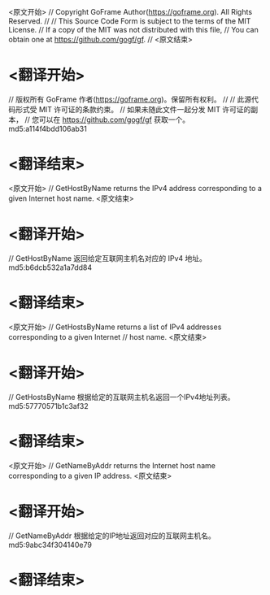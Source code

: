 
<原文开始>
// Copyright GoFrame Author(https://goframe.org). All Rights Reserved.
//
// This Source Code Form is subject to the terms of the MIT License.
// If a copy of the MIT was not distributed with this file,
// You can obtain one at https://github.com/gogf/gf.
//
<原文结束>

# <翻译开始>
// 版权所有 GoFrame 作者(https://goframe.org)。保留所有权利。
//
// 此源代码形式受 MIT 许可证的条款约束。
// 如果未随此文件一起分发 MIT 许可证的副本，
// 您可以在 https://github.com/gogf/gf 获取一个。 md5:a114f4bdd106ab31
# <翻译结束>


<原文开始>
// GetHostByName returns the IPv4 address corresponding to a given Internet host name.
<原文结束>

# <翻译开始>
// GetHostByName 返回给定互联网主机名对应的 IPv4 地址。 md5:b6dcb532a1a7dd84
# <翻译结束>


<原文开始>
// GetHostsByName returns a list of IPv4 addresses corresponding to a given Internet
// host name.
<原文结束>

# <翻译开始>
// GetHostsByName 根据给定的互联网主机名返回一个IPv4地址列表。 md5:57770571b1c3af32
# <翻译结束>


<原文开始>
// GetNameByAddr returns the Internet host name corresponding to a given IP address.
<原文结束>

# <翻译开始>
// GetNameByAddr 根据给定的IP地址返回对应的互联网主机名。 md5:9abc34f304140e79
# <翻译结束>

